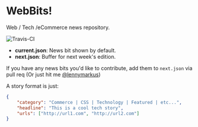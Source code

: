 # WebBits!
Web / Tech /eCommerce news repository.

![Travis-CI](https://travis-ci.org/lmarkus/WebBits.svg)

* **current.json**: News bit shown by default.
* **next.json**: Buffer for next week's edition.

If you have any news bits you'd like to contribute, add them to `next.json` via pull req (Or just hit me [@lennymarkus](https://twitter.com/lennyMarkus))

A story format is just:

```json
{    
    "category": "Commerce | CSS | Technology | Featured | etc...", 
    "headline": "This is a cool tech story",
    "urls": ["http://url1.com", "http://url2.com"]
}
```